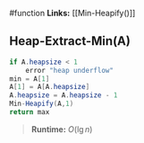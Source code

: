 #function 
**Links:** [[Min-Heapify()]]
## Heap-Extract-Min(A)
```java
if A.heapsize < 1
	error "heap underflow"
min = A[1]
A[1] = A[A.heapsize]
A.heapsize = A.heapsize - 1
Min-Heapify(A,1)
return max
```
>**Runtime:** $O(\lg n)$ 

